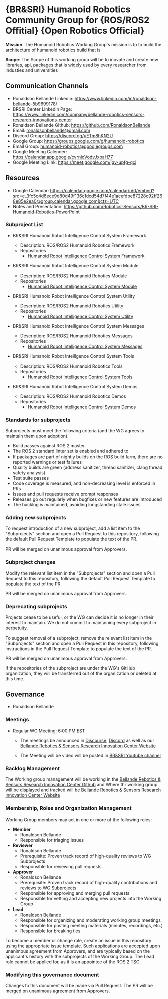 # {BR&SRI} Humanoid Robotics Community Group for {ROS/ROS2 Offitial} {Open Robotics Official}

**Mission**: The Humanoid Robotics Working Group's mission is to to build the architecture of humanoid robotics build that is

**Scope**: The Scope of this working group will be to inovate and create new libraries, api, packages that is widely used by every researcher from industies and universities

## Communication Channels
- Ronaldson Bellande Linkedin: https://www.linkedin.com/in/ronaldson-bellande-5b9699178/
- BRSRI Center Linkedin Page: https://www.linkedin.com/company/bellande-robotics-sensors-research-innovations-center
- Ronaldson Bellande GIthub: https://github.com/RonaldsonBellande
- Email: ronaldsonbellande@gmail.com
- Discord Group: https://discord.gg/uETm8hKN2U
- Google Group: https://groups.google.com/g/humanoid-robotics
- Email Group: humanoid-robotics@googlegroups.com
- Google Meeting Calender: https://calendar.app.google/cvrnioVodvJxbaH77
- Google Meeting Link: https://meet.google.com/jqv-upfg-qci

## Resources
- Google Calendar: https://calendar.google.com/calendar/u/0/embed?src=c_3fc5c4d6ece9d80d49f136c1dcd54d7f44e1acefdbe87228c92ff268e85e2ea0@group.calendar.google.com&ctz=UTC
- Notes and Presentation: https://github.com/Robotics-Sensors/BR-SRI-Humanoid-Robotics-PowerPoint

### Subproject List

* BR&SRI Humanoid Robot Intelligence Control System Framework
  * Description: ROS/ROS2 Humanoid Robotics Framework
  * Repositories
    * [Humanoid Robot Intelligence Control System Framework](https://github.com/Robotics-Sensors/humanoid_robot_intelligence_control_system_framework)

* BR&SRI Humanoid Robot Intelligence Control System Module
  * Description: ROS/ROS2 Humanoid Robotics Module
  * Repositories
    * [Humanoid Robot Intelligence Control System Module](https://github.com/Robotics-Sensors/humanoid_robot_intelligence_control_system_module)

* BR&SRI Humanoid Robot Intelligence Control System Utility
  * Description: ROS/ROS2 Humanoid Robotics Utility
  * Repositories
    * [Humanoid Robot Intelligence Control System Utility](https://github.com/Robotics-Sensors/humanoid_robot_intelligence_control_system_utility)

* BR&SRI Humanoid Robot Intelligence Control System Messages
  * Description: ROS/ROS2 Humanoid Robotics Messages
  * Repositories
    * [Humanoid Robot Intelligence Control System Messages](https://github.com/Robotics-Sensors/humanoid_robot_intelligence_control_system_messages)

* BR&SRI Humanoid Robot Intelligence Control System Tools
  * Description: ROS/ROS2 Humanoid Robotics Tools
  * Repositories
    * [Humanoid Robot Intelligence Control System Tools](https://github.com/Robotics-Sensors/humanoid_robot_intelligence_control_system_tools)

* BR&SRI Humanoid Robot Intelligence Control System Demos
  * Description: ROS/ROS2 Humanoid Robotics Demos
  * Repositories
    * [Humanoid Robot Intelligence Control System Demos](https://github.com/Robotics-Sensors/humanoid_robot_intelligence_control_system_demos)


### Standards for subprojects

Subprojects must meet the following criteria (and the WG agrees to maintain them upon adoption).

* Build passes against ROS 2 master
* The ROS 2 standard linter set is enabled and adhered to
* If packages are part of nightly builds on the ROS build farm, there are no reported warnings or test failures
* Quality builds are green (address sanitizer, thread sanitizer, clang thread safety analysis)
* Test suite passes
* Code coverage is measured, and non-decreasing level is enforced in PRs
* Issues and pull requests receive prompt responses
* Releases go out regularly when bugfixes or new features are introduced
* The backlog is maintained, avoiding longstanding stale issues

### Adding new subprojects

To request introduction of a new subproject, add a list item to the "Subprojects" section and open a Pull Request to this repository, following the default Pull Request Template to populate the text of the PR.

PR will be merged on unanimous approval from Approvers.

### Subproject changes

Modify the relevant list item in the "Subprojects" section and open a Pull Request to this repository, following the default Pull Request Template to populate the text of the PR.

PR will be merged on unanimous approval from Approvers.

### Deprecating subprojects

Projects cease to be useful, or the WG can decide it is no longer in their interest to maintain.
We do not commit to maintaining every subproject in perpetuity.

To suggest removal of a subproject, remove the relevant list item in the "Subprojects" section and open a Pull Request in this repository, following instructions in the Pull Request Template to populate the text of the PR.

PR will be merged on unanimous approval from Approvers.

If the repositories of the subproject are under the WG's GitHub organization, they will be transferred out of the organization or deleted at this time.

## Governance
- Ronaldson Bellande

### Meetings

* Regular WG Meeting: 6:00 PM EST
  * The meetings be announced in [Discourse](https://discourse.ros.org/t/potential-humanoid-robotics-monthly-working-group/36426/11), [Discord](https://discord.gg/uETm8hKN2U) as well as our [Bellande Rebotics & Sensors Research Innovation Center Website](robotics-sensors.github.io)

  * The Meeting will be video will be posted in [BR&SRI Youtube channel](https://www.youtube.com/channel/UC2dG9_JAw4NCug0G98JnQ5A)

### Backlog Management

The Working group management will be working in the [Bellande Rebotics & Sensors Research Innovation Center Github](https://github.com/Robotics-Sensors) and Where thr working group will be displayed and tracked will be [Bellande Rebotics & Sensors Research Innovation Center Website](robotics-sensors.github.io)

### Membership, Roles and Organization Management

Working Group members may act in one or more of the following roles:

* **Member**
  * Ronaldson Bellande
  * Responsible for triaging issues
* **Reviewer**
  * Ronaldson Bellande
  * Prerequisite: Proven track record of high-quality reviews to WG Subprojects
  * Responsible for reviewing pull requests
* **Approver**
  * Ronaldson Bellande
  * Prerequisite: Proven track record of high-quality contributions and reviews to WG Subprojects
  * Responsible for approving and merging pull requests
  * Responsible for vetting and accepting new projects into the Working Group
* **Lead**
  * Ronaldson Bellande
  * Responsible for organizing and moderating working group meetings
  * Responsible for posting meeting materials (minutes, recordings, etc.)
  * Responsible for breaking ties

To become a member or change role, create an issue in this repository using the appropriate issue template.
Such applications are accepted upon unanimous agreement from Approvers, and are typically based on the applicant's history with the subprojects of the Working Group.
The Lead role cannot be applied for, as it is an appointee of the ROS 2 TSC.

### Modifying this governance document

Changes to this document will be made via Pull Request.
The PR will be merged on unanimous agreement from Approvers.
